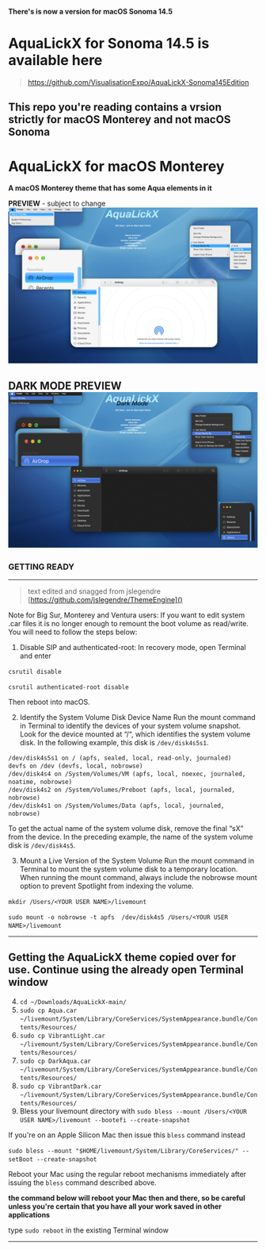 **There's is now a version for macOS Sonoma 14.5**

# AquaLickX for Sonoma 14.5 is available here 
> https://github.com/VisualisationExpo/AquaLickX-Sonoma145Edition



## This repo you're reading contains a vrsion strictly for macOS Monterey and **not** macOS Sonoma

# AquaLickX for macOS Monterey
**A macOS Monterey theme that has some Aqua elements in it**

**PREVIEW** - subject to change
![AquaLickXPreview@2x](https://github.com/VisualisationExpo/AquaLickX/blob/main/AquaLickXPreview@2x.png?raw=true)

**DARK MODE PREVIEW**
![DarkModeAquaLickXPreview@2x](https://github.com/VisualisationExpo/AquaLickX/blob/main/DarkModeAquaLickXPreview@2x.png?raw=true)
---

### **GETTING READY**

----

> text edited and snagged from jslegendre [https://github.com/jslegendre/ThemeEngine]()

Note for Big Sur, Monterey and Ventura users:
If you want to edit system .car files it is no longer enough to remount the boot volume as read/write.
You will need to follow the steps below:

1. Disable SIP and authenticated-root:
In recovery mode, open Terminal and enter

`csrutil disable`

`csrutil authenticated-root disable`

Then reboot into macOS.

2. Identify the System Volume Disk Device Name
Run the mount command in Terminal to identify the devices of your system volume snapshot. Look for the device mounted at “/“, which identifies the system volume disk.  In the following example, this disk is `/dev/disk4s5s1`.
```
/dev/disk4s5s1 on / (apfs, sealed, local, read-only, journaled)
devfs on /dev (devfs, local, nobrowse)
/dev/disk4s4 on /System/Volumes/VM (apfs, local, noexec, journaled, noatime, nobrowse)
/dev/disk4s2 on /System/Volumes/Preboot (apfs, local, journaled, nobrowse)
/dev/disk4s1 on /System/Volumes/Data (apfs, local, journaled, nobrowse)
```
To get the actual name of the system volume disk, remove the final “sX” from the device. In the preceding example, the name of the system volume disk is `/dev/disk4s5`.

3. Mount a Live Version of the System Volume
Run the mount command in Terminal to mount the system volume disk to a temporary location. When running the mount command, always include the nobrowse mount option to prevent Spotlight from indexing the volume.

`mkdir /Users/<YOUR USER NAME>/livemount`

`sudo mount -o nobrowse -t apfs  /dev/disk4s5 /Users/<YOUR USER NAME>/livemount`

---

## Getting the AquaLickX theme copied over for use. Continue using the already open Terminal window

4. `cd ~/Downloads/AquaLickX-main/`
5. `sudo cp Aqua.car ~/livemount/System/Library/CoreServices/SystemAppearance.bundle/Contents/Resources/`
6. `sudo cp VibrantLight.car ~/livemount/System/Library/CoreServices/SystemAppearance.bundle/Contents/Resources/`
7. `sudo cp DarkAqua.car ~/livemount/System/Library/CoreServices/SystemAppearance.bundle/Contents/Resources/`
8. `sudo cp VibrantDark.car ~/livemount/System/Library/CoreServices/SystemAppearance.bundle/Contents/Resources/`
9. Bless your livemount directory with `sudo bless --mount /Users/<YOUR USER NAME>/livemount --bootefi --create-snapshot`

If you're on an Apple Silicon Mac then issue this `bless` command instead

`sudo bless --mount "$HOME/livemount/System/Library/CoreServices/" --setBoot --create-snapshot`


Reboot your Mac using the regular reboot mechanisms immediately after issuing the `bless` command described above.

**the command below will reboot your Mac then and there, so be careful unless you're certain that you have all your work saved in other applications** 

type `sudo reboot` in the existing Terminal window

---

